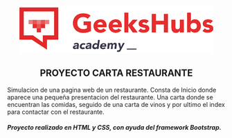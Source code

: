 <p align="center">
<img src="img/gekkhub.png"></p>
<h2 align="center">PROYECTO CARTA RESTAURANTE</h2>
<p>Simulacion de una pagina web de un restaurante. Consta de Inicio donde aparece una pequeña presentacion del restaurante. Una carta donde se encuentran las comidas, seguido de una carta de vinos y por ultimo el index para contactar con el restaurante. </p>
<h5><p>Proyecto realizado en HTML y CSS, con ayuda del framework Bootstrap.</p></h5>